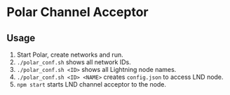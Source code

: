 # Polar Channel Acceptor

## Usage

1. Start Polar, create networks and run.
2. `./polar_conf.sh` shows all network IDs.
3. `./polar_conf.sh <ID>` shows all Lightning node names.
4. `./polar_conf.sh <ID> <NAME>` creates `config.json` to access LND node.
5. `npm start` starts LND channel acceptor to the node.
